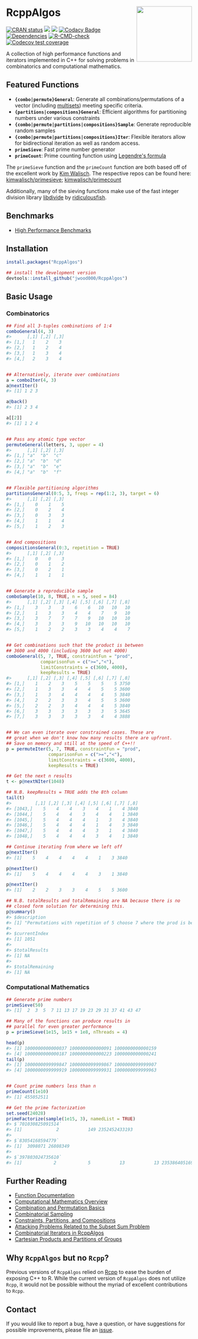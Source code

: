 
# RcppAlgos <img src='man/figures/RcppAlgos-logo.png' width="150px" align="right" />

<!-- badges: start -->
[![CRAN status](<https://www.r-pkg.org/badges/version/RcppAlgos>)](<https://cran.r-project.org/package=RcppAlgos>)
![](<http://cranlogs.r-pkg.org/badges/RcppAlgos?color=orange>)
![](<http://cranlogs.r-pkg.org/badges/grand-total/RcppAlgos?color=brightgreen>)
[![Codacy Badge](<https://app.codacy.com/project/badge/Grade/e7fef773f6514aa4a2decda9adf57ae8>)](<https://app.codacy.com/gh/jwood000/RcppAlgos/dashboard?utm_source=gh&utm_medium=referral&utm_content=&utm_campaign=Badge_grade>)
[![Dependencies](<https://tinyverse.netlify.com/badge/RcppAlgos>)](<https://cran.r-project.org/package=RcppAlgos>)
[![R-CMD-check](https://github.com/jwood000/RcppAlgos/actions/workflows/R-CMD-check.yaml/badge.svg)](https://github.com/jwood000/RcppAlgos/actions/workflows/R-CMD-check.yaml)
[![Codecov test coverage](https://codecov.io/gh/jwood000/RcppAlgos/branch/main/graph/badge.svg)](https://app.codecov.io/gh/jwood000/RcppAlgos?branch=main)
<!-- badges: end -->

A collection of high performance functions and iterators implemented in C++ for solving problems in combinatorics and computational mathematics.

## Featured Functions

  - **`{combo|permute}General`**: Generate all combinations/permutations of a vector (including [multisets](<https://en.wikipedia.org/wiki/Multiset>)) meeting specific criteria.
  - **`{partitions|compositions}General`**: Efficient algorithms for partitioning numbers under various constraints
  - **`{combo|permute|partitions|compositions}Sample`**: Generate reproducible random samples
  - **`{combo|permute|partitions|compositions}Iter`**: Flexible iterators allow for bidirectional iteration as well as random access.
  - **`primeSieve`**: Fast prime number generator
  - **`primeCount`**: Prime counting function using [Legendre's formula](<http://mathworld.wolfram.com/LegendresFormula.html>)

The `primeSieve` function and the `primeCount` function are both based off of the excellent work by [Kim Walisch](<https://github.com/kimwalisch>). The respective repos can be found here: [kimwalisch/primesieve](<https://github.com/kimwalisch/primesieve>); [kimwalisch/primecount](<https://github.com/kimwalisch/primecount>)

Additionally, many of the sieving functions make use of the fast integer division library [libdivide](<https://github.com/ridiculousfish/libdivide>) by [ridiculousfish](<https://github.com/ridiculousfish>).

## Benchmarks

* [High Performance Benchmarks](<https://jwood000.github.io/RcppAlgos/articles/HighPerformanceBenchmarks.html>)

## Installation

``` r
install.packages("RcppAlgos")

## install the development version
devtools::install_github("jwood000/RcppAlgos")
```

## Basic Usage

### Combinatorics

``` r
## Find all 3-tuples combinations of 1:4
comboGeneral(4, 3)
#>      [,1] [,2] [,3]
#> [1,]   1    2    3
#> [2,]   1    2    4
#> [3,]   1    3    4
#> [4,]   2    3    4


## Alternatively, iterate over combinations
a = comboIter(4, 3)
a@nextIter()
#> [1] 1 2 3

a@back()
#> [1] 2 3 4

a[[2]]
#> [1] 1 2 4


## Pass any atomic type vector
permuteGeneral(letters, 3, upper = 4)
#>      [,1] [,2] [,3]
#> [1,] "a"  "b"  "c"
#> [2,] "a"  "b"  "d"
#> [3,] "a"  "b"  "e"
#> [4,] "a"  "b"  "f"


## Flexible partitioning algorithms
partitionsGeneral(0:5, 3, freqs = rep(1:2, 3), target = 6)
#>      [,1] [,2] [,3]
#> [1,]    0    1    5
#> [2,]    0    2    4
#> [3,]    0    3    3
#> [4,]    1    1    4
#> [5,]    1    2    3


## And compositions
compositionsGeneral(0:3, repetition = TRUE)
#>      [,1] [,2] [,3]
#> [1,]    0    0    3
#> [2,]    0    1    2
#> [3,]    0    2    1
#> [4,]    1    1    1


## Generate a reproducible sample
comboSample(10, 8, TRUE, n = 5, seed = 84)
#>      [,1] [,2] [,3] [,4] [,5] [,6] [,7] [,8]
#> [1,]    3    3    3    6    6   10   10   10
#> [2,]    1    3    3    4    4    7    9   10
#> [3,]    3    7    7    7    9   10   10   10
#> [4,]    3    3    3    9   10   10   10   10
#> [5,]    1    2    2    3    3    4    4    7


## Get combinations such that the product is between
## 3600 and 4000 (including 3600 but not 4000)
comboGeneral(5, 7, TRUE, constraintFun = "prod",
             comparisonFun = c(">=","<"),
             limitConstraints = c(3600, 4000),
             keepResults = TRUE)
#>      [,1] [,2] [,3] [,4] [,5] [,6] [,7] [,8]
#> [1,]    1    2    3    5    5    5    5 3750
#> [2,]    1    3    3    4    4    5    5 3600
#> [3,]    1    3    4    4    4    4    5 3840
#> [4,]    2    2    3    3    4    5    5 3600
#> [5,]    2    2    3    4    4    4    5 3840
#> [6,]    3    3    3    3    3    3    5 3645
#> [7,]    3    3    3    3    3    4    4 3888


## We can even iterate over constrained cases. These are
## great when we don't know how many results there are upfront.
## Save on memory and still at the speed of C++!!
p = permuteIter(5, 7, TRUE, constraintFun = "prod",
                comparisonFun = c(">=","<"),
                limitConstraints = c(3600, 4000),
                keepResults = TRUE)

## Get the next n results
t <- p@nextNIter(1048)

## N.B. keepResults = TRUE adds the 8th column
tail(t)
#>         [,1] [,2] [,3] [,4] [,5] [,6] [,7] [,8]
#> [1043,]    5    4    4    3    4    1    4 3840
#> [1044,]    5    4    4    3    4    4    1 3840
#> [1045,]    5    4    4    4    1    3    4 3840
#> [1046,]    5    4    4    4    1    4    3 3840
#> [1047,]    5    4    4    4    3    1    4 3840
#> [1048,]    5    4    4    4    3    4    1 3840

## Continue iterating from where we left off
p@nextIter()
#> [1]    5    4    4    4    4    1    3 3840

p@nextIter()
#> [1]    5    4    4    4    4    3    1 3840

p@nextIter()
#> [1]    2    2    3    3    4    5    5 3600

## N.B. totalResults and totalRemaining are NA because there is no
## closed form solution for determining this.
p@summary()
#> $description
#> [1] "Permutations with repetition of 5 choose 7 where the prod is between 3600 and 4000"
#> 
#> $currentIndex
#> [1] 1051
#> 
#> $totalResults
#> [1] NA
#> 
#> $totalRemaining
#> [1] NA
```

### Computational Mathematics

```r
## Generate prime numbers
primeSieve(50)
#> [1]  2  3  5  7 11 13 17 19 23 29 31 37 41 43 47

## Many of the functions can produce results in
## parallel for even greater performance
p = primeSieve(1e15, 1e15 + 1e8, nThreads = 4)

head(p)
#> [1] 1000000000000037 1000000000000091 1000000000000159
#> [4] 1000000000000187 1000000000000223 1000000000000241
tail(p)
#> [1] 1000000099999847 1000000099999867 1000000099999907
#> [4] 1000000099999919 1000000099999931 1000000099999963


## Count prime numbers less than n
primeCount(1e10)
#> [1] 455052511

## Get the prime factorization
set.seed(24028)
primeFactorize(sample(1e15, 3), namedList = TRUE)
#> $`701030825091514`
#> [1]             2           149 2352452433193
#> 
#> $`83054168594779`
#> [1]  3098071 26808349
#> 
#> $`397803024735610`
#> [1]            2            5           13           13 235386405169
```

## Further Reading

* [Function Documentation](<https://jwood000.github.io/RcppAlgos/reference/index.html>)
* [Computational Mathematics Overview](<https://jwood000.github.io/RcppAlgos/articles/ComputationalMathematics.html>)
* [Combination and Permutation Basics](<https://jwood000.github.io/RcppAlgos/articles/GeneralCombinatorics.html>)
* [Combinatorial Sampling](<https://jwood000.github.io/RcppAlgos/articles/CombinatorialSampling.html>)
* [Constraints, Partitions, and Compositions](<https://jwood000.github.io/RcppAlgos/articles/CombPermConstraints.html>)
* [Attacking Problems Related to the Subset Sum Problem](<https://jwood000.github.io/RcppAlgos/articles/SubsetSum.html>)
* [Combinatorial Iterators in RcppAlgos](<https://jwood000.github.io/RcppAlgos/articles/CombinatoricsIterators.html>)
* [Cartesian Products and Partitions of Groups](<https://jwood000.github.io/RcppAlgos/articles/OtherCombinatorics.html>)

## Why **`RcppAlgos`** but no **`Rcpp`**?

Previous versions of `RcppAlgos` relied on [Rcpp](<https://github.com/RcppCore/Rcpp>) to ease the burden of exposing C++ to R. While the current version of `RcppAlgos` does not utilize `Rcpp`, it would not be possible without the myriad of excellent contributions to `Rcpp`.

## Contact

If you would like to report a bug, have a question, or have suggestions for possible improvements, please file an [issue](<https://github.com/jwood000/RcppAlgos/issues>).
